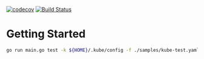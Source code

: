 [![codecov](https://codecov.io/gh/trussio/anchorctl/branch/master/graph/badge.svg)](https://codecov.io/gh/trussio/anchorctl)
[![Build Status](https://travis-ci.org/trussio/anchorctl.svg?branch=master)](https://travis-ci.org/trussio/anchorctl)


# Getting Started

```bash
go run main.go test -k ${HOME}/.kube/config -f ./samples/kube-test.yaml
```
